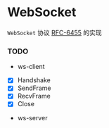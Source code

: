 <!--
 * @Author: Kanri
 * @Date: 2021-11-13 20:37:27
 * @LastEditors: Kanri
 * @LastEditTime: 2022-02-09 16:12:39
 * @Description: 
-->
# WebSocket
`WebSocket` 协议 [RFC-6455](https://datatracker.ietf.org/doc/html/rfc6455) 的实现


### TODO
- ws-client
+ [x] Handshake
+ [x] SendFrame
+ [x] RecvFrame
+ [x] Close
- ws-server